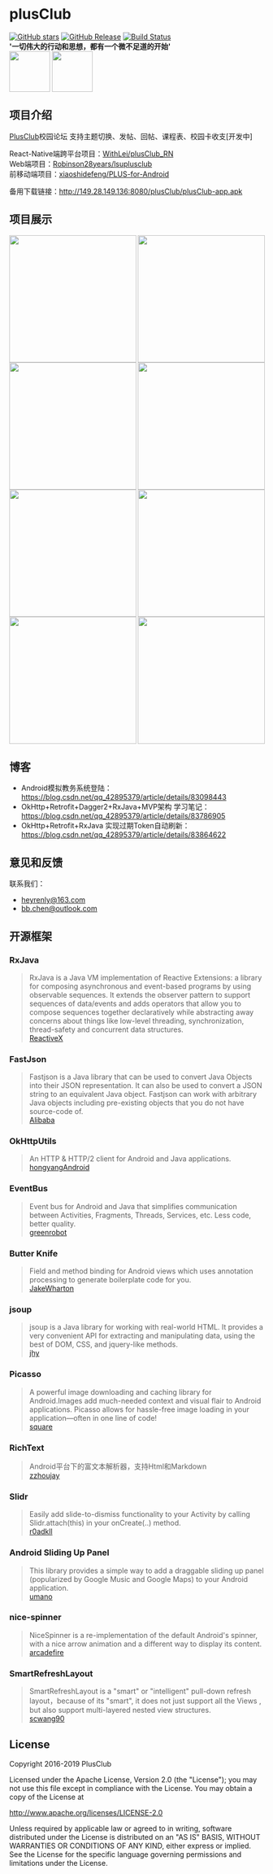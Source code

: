 # plusClub
[![GitHub stars](https://img.shields.io/github/stars/WithLei/plusClub.svg)](https://github.com/WithLei/plusClub/stargazers)
[![GitHub Release](https://img.shields.io/github/release/WithLei/plusClub/all.svg)](https://github.com/WithLei/plusClub/releases)
[![Build Status](https://travis-ci.org/WithLei/plusClub.svg?branch=master)](https://travis-ci.org/WithLei/plusClub)  
**'一切伟大的行动和思想，都有一个微不足道的开始'**  
<img src="https://github.com/WithLei/plusClub/blob/master/screenshots/pluslogo.jpg" width="80" hegiht="80" align=center />
<img src="https://github.com/WithLei/plusClub/blob/master/screenshots/pluslogo_round.jpg" width="80" hegiht="80" align=center />  

## 项目介绍
[PlusClub](http://118.24.0.78/#/home)校园论坛
支持主题切换、发帖、回帖、课程表、校园卡收支[开发中]

React-Native端跨平台项目：[WithLei/plusClub_RN](https://github.com/WithLei/plusClub_RN)  
Web端项目：[Robinson28years/lsuplusclub](https://github.com/Robinson28years/lsuplusclub)  
前移动端项目：[xiaoshidefeng/PLUS-for-Android](https://github.com/xiaoshidefeng/PLUS-for-Android)

备用下载链接：http://149.28.149.136:8080/plusClub/plusClub-app.apk

## 项目展示
<img src="https://github.com/WithLei/plusClub/blob/master/screenshots/1.png" width="250" hegiht="500" align=left />
<img src="https://github.com/WithLei/plusClub/blob/master/screenshots/2.png" width="250" hegiht="500" align=center /> 
<img src="https://github.com/WithLei/plusClub/blob/master/screenshots/3.png" width="250" hegiht="500" align=left />
<img src="https://github.com/WithLei/plusClub/blob/master/screenshots/4.png" width="250" hegiht="500" align=center /> 
<img src="https://github.com/WithLei/plusClub/blob/master/screenshots/5.png" width="250" hegiht="500" align=left />
<img src="https://github.com/WithLei/plusClub/blob/master/screenshots/6.png" width="250" hegiht="500" align=center /> 
<img src="https://github.com/WithLei/plusClub/blob/master/screenshots/7.png" width="250" hegiht="500" align=left />
<img src="https://github.com/WithLei/plusClub/blob/master/screenshots/8.png" width="250" hegiht="500" align=center />  

## 博客
 - Android模拟教务系统登陆：https://blog.csdn.net/qq_42895379/article/details/83098443
 - OkHttp+Retrofit+Dagger2+RxJava+MVP架构 学习笔记：https://blog.csdn.net/qq_42895379/article/details/83786905
 - OkHttp+Retrofit+RxJava 实现过期Token自动刷新：https://blog.csdn.net/qq_42895379/article/details/83864622
  
## 意见和反馈
联系我们：
 - heyrenly@163.com
 - bb.chen@outlook.com

## 开源框架
### RxJava
>RxJava is a Java VM implementation of Reactive Extensions: a library for composing asynchronous and event-based programs by using observable sequences.
It extends the observer pattern to support sequences of data/events and adds operators that allow you to compose sequences together declaratively while abstracting away concerns about things like low-level threading, synchronization, thread-safety and concurrent data structures.  
[ReactiveX](https://github.com/ReactiveX/RxJava)

### FastJson  
>Fastjson is a Java library that can be used to convert Java Objects into their JSON representation. It can also be used to convert a JSON string to an equivalent Java object. Fastjson can work with arbitrary Java objects including pre-existing objects that you do not have source-code of.  
>[Alibaba](https://github.com/alibaba/fastjson)

### OkHttpUtils
>An HTTP & HTTP/2 client for Android and Java applications.  
[hongyangAndroid](https://github.com/hongyangAndroid/okhttputils)

### EventBus  
>Event bus for Android and Java that simplifies communication between Activities, Fragments, Threads, Services, etc. Less code, better quality.  
[greenrobot](https://github.com/greenrobot/EventBus)

### Butter Knife
>Field and method binding for Android views which uses annotation processing to generate boilerplate code for you.  
[JakeWharton](https://github.com/JakeWharton/butterknife)

### jsoup
>jsoup is a Java library for working with real-world HTML. It provides a very convenient API for extracting and manipulating data, using the best of DOM, CSS, and jquery-like methods.  
[jhy](https://github.com/jhy/jsoup)

### Picasso
>A powerful image downloading and caching library for Android.Images add much-needed context and visual flair to Android applications. Picasso allows for hassle-free image loading in your application—often in one line of code!  
[square](https://github.com/square/picasso)

### RichText
>Android平台下的富文本解析器，支持Html和Markdown  
[zzhoujay](https://github.com/zzhoujay/RichText)

### Slidr
>Easily add slide-to-dismiss functionality to your Activity by calling Slidr.attach(this) in your onCreate(..) method.  
[r0adkll](https://github.com/r0adkll/Slidr)

### Android Sliding Up Panel
>This library provides a simple way to add a draggable sliding up panel (popularized by Google Music and Google Maps) to your Android application.  
[umano](https://github.com/umano/AndroidSlidingUpPanel)

### nice-spinner
>NiceSpinner is a re-implementation of the default Android's spinner, with a nice arrow animation and a different way to display its content.  
[arcadefire](https://github.com/arcadefire/nice-spinner)

### SmartRefreshLayout
>SmartRefreshLayout is a "smart" or "intelligent" pull-down refresh layout，because of its "smart", it does not just support all the Views , but also support multi-layered nested view structures.  
[scwang90](https://github.com/scwang90/SmartRefreshLayout)

## License
Copyright 2016-2019 PlusClub  

Licensed under the Apache License, Version 2.0 (the "License");
you may not use this file except in compliance with the License.
You may obtain a copy of the License at

   http://www.apache.org/licenses/LICENSE-2.0

Unless required by applicable law or agreed to in writing, software
distributed under the License is distributed on an "AS IS" BASIS,
WITHOUT WARRANTIES OR CONDITIONS OF ANY KIND, either express or implied.
See the License for the specific language governing permissions and
limitations under the License.
